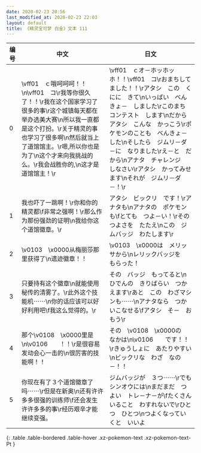 ```yaml
---
date: 2020-02-23 20:56
last_modified_at: 2020-02-23 22:03
layout: default
title: 《精灵宝可梦 白金》文本 111
---
```

| 编号 | 中文 | 日文 |
| ---- | ---- | ---- |
| 0 | \vff01　ｃ哦呵呵呵！！\n\vff01　コ\r我等你很久了！！\r我在这个国家学习了很多的事\r这个城镇每天都在举办选美大赛\n所以我一直都是这个打扮。\r关于精灵的事也学习了很多啊\n然后就当上了道馆馆主。\r嗯,所以你也是为了\n这个才来向我挑战的么。\r我会战胜你的,\n这才是道馆馆主！\r | \vff01　ｃオ－ホッホッホ！！\vff01　コ\rおまちして　ました！！\rアタシ　この　くにに　きて\nいっぱい　べんきょ－　しました\rこのまち　コンテスト　します\nだから　アタシ　こんな　かっこう\rポケモンのことも　べんきょ－　した\nそしたら　ジムリ－ダ－に　なりました\rえ－と　だから\nアナタ　チャレンジ　しなさい\rアタシ　かってみせます\nそれが　ジムリ－ダ－！\r |
| 1 | 我也吓了一跳啊！\r你和你的精灵都\f非常之强啊！\r那么作为那份强劲的证明\n我给你这个道馆徽章。\r | アタシ　ビックリ　です！\rアナタも\nアナタの　ポケモンも\fとても　つよ－い！\rその　つよさを　たたえ\nこの　ジムバッジ　わたします\r |
| 2 | \v0103　\x0000从梅丽莎那里获得了\n遗迹徽章！！ | \v0103　\x0000は　メリッサから\nレリックバッジを　もらった！ |
| 3 | 只要持有这个徽章\n就能使用秘传的清雾了。\r此外这个技能机⋯⋯\n你的话应该可以好好利用吧\f我这么觉得的。\r | その　バッジ　もってると\nひでんの　きりばらい　つかえます\rあと　この　わざマシンも⋯⋯\nアナタなら　つかいこなせる\fアタシ　そ－　おもう\r |
| 4 | 那个\v0108　\x0000里是\n\v0106　　！！\r是很容易发动会心一击的\n很厉害的技能啊！！ | その　\v0108　\x0000の　なかは\n\v0106　　です！！\rきゅうしょに　あたりやすい\nビックリな　わざ　なの－！！ |
| 5 | 你现在有了３个道馆徽章了吗⋯⋯\r但是在新奥\n还有许许多多很强的训练师\f还会发生许许多多的事\r经历艰辛才能继续变强。 | ジムバッジが　３つ⋯⋯\rでも　シンオウには\nまだまだ　つよい　トレ－ナ－が\fたくさん　いること　わすれないで\rひとつ　ひとつ\nつよくなっていくと　いいよ |
{: .table .table-bordered .table-hover .xz-pokemon-text .xz-pokemon-text-Pt }
